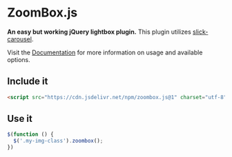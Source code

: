 # ZoomBox.js
**An easy but working jQuery lightbox plugin.**
This plugin utilizes [slick-carousel](http://kenwheeler.github.io/slick/).   

Visit the [Documentation](http://docs.mcstreetguy.de/ZoomBox.js/) for more information on usage and available options.

## Include it

```HTML
<script src="https://cdn.jsdelivr.net/npm/zoombox.js@1" charset="utf-8"></script>
```

## Use it

```JavaScript
$(function () {
  $('.my-img-class').zoombox();
})
```
